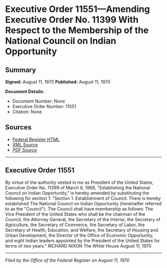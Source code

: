 # Executive Order 11551—Amending Executive Order No. 11399 With Respect to the Membership of the National Council on Indian Opportunity

## Summary

**Signed:** August 11, 1970
**Published:** August 11, 1970

**Document Details:**
- Document Number: None
- Executive Order Number: 11551
- Citation: None

## Sources
- [Federal Register HTML](https://www.presidency.ucsb.edu/documents/executive-order-11551-amending-executive-order-no-11399-with-respect-the-membership-the)
- [XML Source](None)
- [PDF Source](None)

---

## Executive Order 11551

By virtue of the authority vested in me as President of the United States, Executive Order No. 11399 of March 6, 1968, "Establishing the National Council on Indian Opportunity," is hereby amended by substituting the following for section 1:
"Section 1. Establishment of Council. There is hereby established The National Council on Indian Opportunity (hereinafter referred to as the "Council"). The Council shall have membership as follows: The Vice President of the United States who shall be the chairman of the Council, the Attorney General, the Secretary of the Interior, the Secretary of Agriculture, the Secretary of Commerce, the Secretary of Labor, the Secretary of Health, Education, and Welfare, the Secretary of Housing and Urban Development, the Director of the Office of Economic Opportunity, and eight Indian leaders appointed by the President of the United States for terms of two years."
RICHARD NIXON
The White House
August 11, 1970

---

*Filed by the Office of the Federal Register on August 11, 1970*
